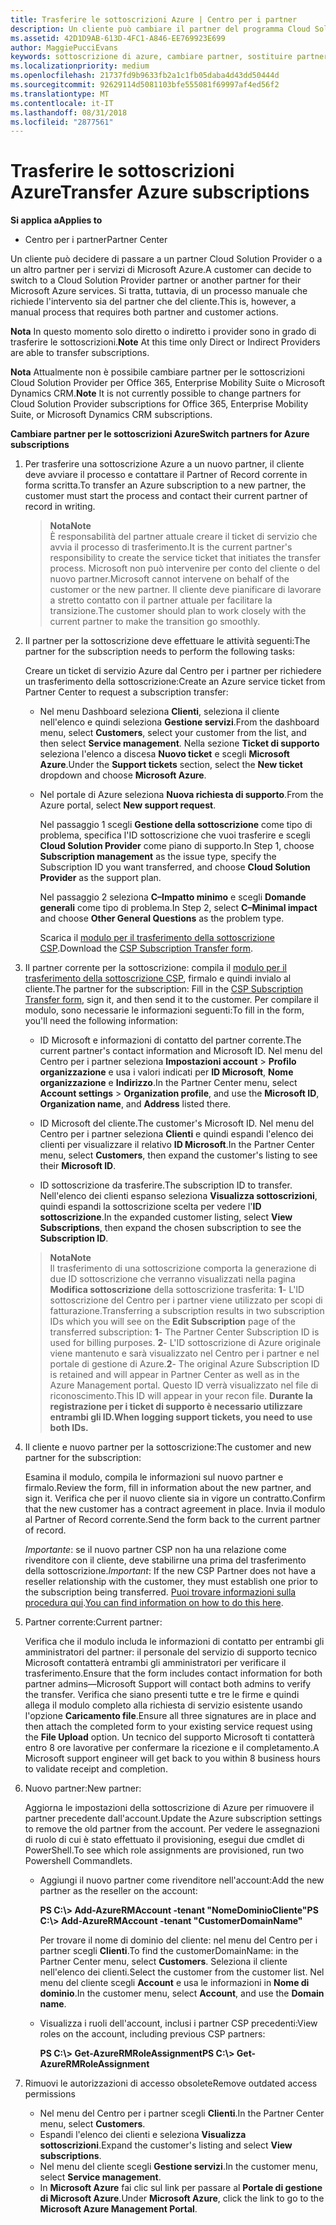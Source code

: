 ```yaml
---
title: Trasferire le sottoscrizioni Azure | Centro per i partner
description: Un cliente può cambiare il partner del programma Cloud Solution Provider (CSP) scelto per i servizi di Microsoft Azure. Tuttavia, questo è un processo manuale che richiede l'intervento sia del partner che del cliente.
ms.assetid: 42D1D9AB-613D-4FC1-A846-EE769923E699
author: MaggiePucciEvans
keywords: sottoscrizione di azure, cambiare partner, sostituire partner, ottenere nuovo partner, partner diverso
ms.localizationpriority: medium
ms.openlocfilehash: 21737fd9b9633fb2a1c1fb05daba4d43dd50444d
ms.sourcegitcommit: 92629114d5081103bfe555081f69997af4ed56f2
ms.translationtype: MT
ms.contentlocale: it-IT
ms.lasthandoff: 08/31/2018
ms.locfileid: "2877561"
---
```

# <a name="transfer-azure-subscriptions"></a><span data-ttu-id="cb37c-105">Trasferire le sottoscrizioni Azure</span><span class="sxs-lookup"><span data-stu-id="cb37c-105">Transfer Azure subscriptions</span></span> 

**<span data-ttu-id="cb37c-106">Si applica a</span><span class="sxs-lookup"><span data-stu-id="cb37c-106">Applies to</span></span>**

-  <span data-ttu-id="cb37c-107">Centro per i partner</span><span class="sxs-lookup"><span data-stu-id="cb37c-107">Partner Center</span></span>

<span data-ttu-id="cb37c-108">Un cliente può decidere di passare a un partner Cloud Solution Provider o a un altro partner per i servizi di Microsoft Azure.</span><span class="sxs-lookup"><span data-stu-id="cb37c-108">A customer can decide to switch to a Cloud Solution Provider partner or another partner for their Microsoft Azure services.</span></span> <span data-ttu-id="cb37c-109">Si tratta, tuttavia, di un processo manuale che richiede l'intervento sia del partner che del cliente.</span><span class="sxs-lookup"><span data-stu-id="cb37c-109">This is, however, a manual process that requires both partner and customer actions.</span></span>

<span data-ttu-id="cb37c-110">**Nota**  In questo momento solo diretto o indiretto i provider sono in grado di trasferire le sottoscrizioni.</span><span class="sxs-lookup"><span data-stu-id="cb37c-110">**Note**  At this time only Direct or Indirect Providers are able to transfer subscriptions.</span></span>

<span data-ttu-id="cb37c-111">**Nota**  Attualmente non è possibile cambiare partner per le sottoscrizioni Cloud Solution Provider per Office 365, Enterprise Mobility Suite o Microsoft Dynamics CRM.</span><span class="sxs-lookup"><span data-stu-id="cb37c-111">**Note**  It is not currently possible to change partners for Cloud Solution Provider subscriptions for Office 365, Enterprise Mobility Suite, or Microsoft Dynamics CRM subscriptions.</span></span>



**<span data-ttu-id="cb37c-112">Cambiare partner per le sottoscrizioni Azure</span><span class="sxs-lookup"><span data-stu-id="cb37c-112">Switch partners for Azure subscriptions</span></span>**

1.  <span data-ttu-id="cb37c-113">Per trasferire una sottoscrizione Azure a un nuovo partner, il cliente deve avviare il processo e contattare il Partner of Record corrente in forma scritta.</span><span class="sxs-lookup"><span data-stu-id="cb37c-113">To transfer an Azure subscription to a new partner, the customer must start the process and contact their current partner of record in writing.</span></span> 

    >**<span data-ttu-id="cb37c-114">Nota</span><span class="sxs-lookup"><span data-stu-id="cb37c-114">Note</span></span>**<br> <span data-ttu-id="cb37c-115">È responsabilità del partner attuale creare il ticket di servizio che avvia il processo di trasferimento.</span><span class="sxs-lookup"><span data-stu-id="cb37c-115">It is the current partner's responsibility to create the service ticket that initiates the transfer process.</span></span> <span data-ttu-id="cb37c-116">Microsoft non può intervenire per conto del cliente o del nuovo partner.</span><span class="sxs-lookup"><span data-stu-id="cb37c-116">Microsoft cannot intervene on behalf of the customer or the new partner.</span></span> <span data-ttu-id="cb37c-117">Il cliente deve pianificare di lavorare a stretto contatto con il partner attuale per facilitare la transizione.</span><span class="sxs-lookup"><span data-stu-id="cb37c-117">The customer should plan to work closely with the current partner to make the transition go smoothly.</span></span>

2.  <span data-ttu-id="cb37c-118">Il partner per la sottoscrizione deve effettuare le attività seguenti:</span><span class="sxs-lookup"><span data-stu-id="cb37c-118">The partner for the subscription needs to perform the following tasks:</span></span>

    <span data-ttu-id="cb37c-119">Creare un ticket di servizio Azure dal Centro per i partner per richiedere un trasferimento della sottoscrizione:</span><span class="sxs-lookup"><span data-stu-id="cb37c-119">Create an Azure service ticket from Partner Center to request a subscription transfer:</span></span>

    -   <span data-ttu-id="cb37c-120">Nel menu Dashboard seleziona **Clienti**, seleziona il cliente nell'elenco e quindi seleziona **Gestione servizi**.</span><span class="sxs-lookup"><span data-stu-id="cb37c-120">From the dashboard menu, select **Customers**, select your customer from the list, and then select **Service management**.</span></span> <span data-ttu-id="cb37c-121">Nella sezione **Ticket di supporto** seleziona l'elenco a discesa **Nuovo ticket** e scegli **Microsoft Azure**.</span><span class="sxs-lookup"><span data-stu-id="cb37c-121">Under the **Support tickets** section, select the **New ticket** dropdown and choose **Microsoft Azure**.</span></span>

    -   <span data-ttu-id="cb37c-122">Nel portale di Azure seleziona **Nuova richiesta di supporto**.</span><span class="sxs-lookup"><span data-stu-id="cb37c-122">From the Azure portal, select **New support request**.</span></span>

        <span data-ttu-id="cb37c-123">Nel passaggio 1 scegli **Gestione della sottoscrizione** come tipo di problema, specifica l'ID sottoscrizione che vuoi trasferire e scegli **Cloud Solution Provider** come piano di supporto.</span><span class="sxs-lookup"><span data-stu-id="cb37c-123">In Step 1, choose **Subscription management** as the issue type, specify the Subscription ID you want transferred, and choose **Cloud Solution Provider** as the support plan.</span></span>

        <span data-ttu-id="cb37c-124">Nel passaggio 2 seleziona **C–Impatto minimo** e scegli **Domande generali** come tipo di problema.</span><span class="sxs-lookup"><span data-stu-id="cb37c-124">In Step 2, select **C–Minimal impact** and choose **Other General Questions** as the problem type.</span></span>

        <span data-ttu-id="cb37c-125">Scarica il [modulo per il trasferimento della sottoscrizione CSP](https://assets.windowsphone.com/5222c408-e546-4e01-b72a-2ec7d4c43d57/CSP_Subscription_Transfer_Form_Azure_InvariantCulture_Default.zip).</span><span class="sxs-lookup"><span data-stu-id="cb37c-125">Download the [CSP Subscription Transfer form](https://assets.windowsphone.com/5222c408-e546-4e01-b72a-2ec7d4c43d57/CSP_Subscription_Transfer_Form_Azure_InvariantCulture_Default.zip).</span></span>

3.  <span data-ttu-id="cb37c-126">Il partner corrente per la sottoscrizione: compila il [modulo per il trasferimento della sottoscrizione CSP](https://assets.windowsphone.com/5222c408-e546-4e01-b72a-2ec7d4c43d57/CSP_Subscription_Transfer_Form_Azure_InvariantCulture_Default.zip), firmalo e quindi invialo al cliente.</span><span class="sxs-lookup"><span data-stu-id="cb37c-126">The partner for the subscription: Fill in the [CSP Subscription Transfer form](https://assets.windowsphone.com/5222c408-e546-4e01-b72a-2ec7d4c43d57/CSP_Subscription_Transfer_Form_Azure_InvariantCulture_Default.zip), sign it, and then send it to the customer.</span></span> <span data-ttu-id="cb37c-127">Per compilare il modulo, sono necessarie le informazioni seguenti:</span><span class="sxs-lookup"><span data-stu-id="cb37c-127">To fill in the form, you'll need the following information:</span></span>

    -   <span data-ttu-id="cb37c-128">ID Microsoft e informazioni di contatto del partner corrente.</span><span class="sxs-lookup"><span data-stu-id="cb37c-128">The current partner's contact information and Microsoft ID.</span></span> <span data-ttu-id="cb37c-129">Nel menu del Centro per i partner seleziona **Impostazioni account** &gt; **Profilo organizzazione** e usa i valori indicati per **ID Microsoft**, **Nome organizzazione** e **Indirizzo**.</span><span class="sxs-lookup"><span data-stu-id="cb37c-129">In the Partner Center menu, select **Account settings** &gt; **Organization profile**, and use the **Microsoft ID**, **Organization name**, and **Address** listed there.</span></span>

    -   <span data-ttu-id="cb37c-130">ID Microsoft del cliente.</span><span class="sxs-lookup"><span data-stu-id="cb37c-130">The customer's Microsoft ID.</span></span> <span data-ttu-id="cb37c-131">Nel menu del Centro per i partner seleziona **Clienti** e quindi espandi l'elenco dei clienti per visualizzare il relativo **ID Microsoft**.</span><span class="sxs-lookup"><span data-stu-id="cb37c-131">In the Partner Center menu, select **Customers**, then expand the customer's listing to see their **Microsoft ID**.</span></span>

    -   <span data-ttu-id="cb37c-132">ID sottoscrizione da trasferire.</span><span class="sxs-lookup"><span data-stu-id="cb37c-132">The subscription ID to transfer.</span></span> <span data-ttu-id="cb37c-133">Nell'elenco dei clienti espanso seleziona **Visualizza sottoscrizioni**, quindi espandi la sottoscrizione scelta per vedere l'**ID sottoscrizione**.</span><span class="sxs-lookup"><span data-stu-id="cb37c-133">In the expanded customer listing, select **View Subscriptions**, then expand the chosen subscription to see the **Subscription ID**.</span></span>

    >**<span data-ttu-id="cb37c-134">Nota</span><span class="sxs-lookup"><span data-stu-id="cb37c-134">Note</span></span>**<br> <span data-ttu-id="cb37c-135">Il trasferimento di una sottoscrizione comporta la generazione di due ID sottoscrizione che verranno visualizzati nella pagina **Modifica sottoscrizione** della sottoscrizione trasferita: **1**- L'ID sottoscrizione del Centro per i partner viene utilizzato per scopi di fatturazione.</span><span class="sxs-lookup"><span data-stu-id="cb37c-135">Transferring a subscription results in two subscription IDs which you will see on the **Edit Subscription** page of the transferred subscription: **1**- The Partner Center Subscription ID is used for billing purposes.</span></span> 
    <span data-ttu-id="cb37c-136">**2**- L'ID sottoscrizione di Azure originale viene mantenuto e sarà visualizzato nel Centro per i partner e nel portale di gestione di Azure.</span><span class="sxs-lookup"><span data-stu-id="cb37c-136">**2**-  The original Azure Subscription ID is retained and will appear in Partner Center as well as in the Azure Management portal.</span></span> <span data-ttu-id="cb37c-137">Questo ID verrà visualizzato nel file di riconoscimento.</span><span class="sxs-lookup"><span data-stu-id="cb37c-137">This ID will appear in your recon file.</span></span>  **<span data-ttu-id="cb37c-138">Durante la registrazione per i ticket di supporto è necessario utilizzare entrambi gli ID.</span><span class="sxs-lookup"><span data-stu-id="cb37c-138">When logging support tickets, you need to use both IDs.</span></span>**

4.  <span data-ttu-id="cb37c-139">Il cliente e nuovo partner per la sottoscrizione:</span><span class="sxs-lookup"><span data-stu-id="cb37c-139">The customer and new partner for the subscription:</span></span>

    <span data-ttu-id="cb37c-140">Esamina il modulo, compila le informazioni sul nuovo partner e firmalo.</span><span class="sxs-lookup"><span data-stu-id="cb37c-140">Review the form, fill in information about the new partner, and sign it.</span></span> <span data-ttu-id="cb37c-141">Verifica che per il nuovo cliente sia in vigore un contratto.</span><span class="sxs-lookup"><span data-stu-id="cb37c-141">Confirm that the new customer has a contract agreement in place.</span></span> <span data-ttu-id="cb37c-142">Invia il modulo al Partner of Record corrente.</span><span class="sxs-lookup"><span data-stu-id="cb37c-142">Send the form back to the current partner of record.</span></span>

    <span data-ttu-id="cb37c-143">*Importante*: se il nuovo partner CSP non ha una relazione come rivenditore con il cliente, deve stabilirne una prima del trasferimento della sottoscrizione.</span><span class="sxs-lookup"><span data-stu-id="cb37c-143">*Important*: If the new CSP Partner does not have a reseller relationship with the customer, they must establish one prior to the subscription being transferred.</span></span> <span data-ttu-id="cb37c-144">[Puoi trovare informazioni sulla procedura qui](request-a-relationship-with-a-customer.md).</span><span class="sxs-lookup"><span data-stu-id="cb37c-144">[You can find information on how to do this here](request-a-relationship-with-a-customer.md).</span></span>

5.  <span data-ttu-id="cb37c-145">Partner corrente:</span><span class="sxs-lookup"><span data-stu-id="cb37c-145">Current partner:</span></span>

    <span data-ttu-id="cb37c-146">Verifica che il modulo includa le informazioni di contatto per entrambi gli amministratori del partner: il personale del servizio di supporto tecnico Microsoft contatterà entrambi gli amministratori per verificare il trasferimento.</span><span class="sxs-lookup"><span data-stu-id="cb37c-146">Ensure that the form includes contact information for both partner admins—Microsoft Support will contact both admins to verify the transfer.</span></span> <span data-ttu-id="cb37c-147">Verifica che siano presenti tutte e tre le firme e quindi allega il modulo completo alla richiesta di servizio esistente usando l'opzione **Caricamento file**.</span><span class="sxs-lookup"><span data-stu-id="cb37c-147">Ensure all three signatures are in place and then attach the completed form to your existing service request using the **File Upload** option.</span></span> <span data-ttu-id="cb37c-148">Un tecnico del supporto Microsoft ti contatterà entro 8 ore lavorative per confermare la ricezione e il completamento.</span><span class="sxs-lookup"><span data-stu-id="cb37c-148">A Microsoft support engineer will get back to you within 8 business hours to validate receipt and completion.</span></span>

6.  <span data-ttu-id="cb37c-149">Nuovo partner:</span><span class="sxs-lookup"><span data-stu-id="cb37c-149">New partner:</span></span>

    <span data-ttu-id="cb37c-150">Aggiorna le impostazioni della sottoscrizione di Azure per rimuovere il partner precedente dall'account.</span><span class="sxs-lookup"><span data-stu-id="cb37c-150">Update the Azure subscription settings to remove the old partner from the account.</span></span> <span data-ttu-id="cb37c-151">Per vedere le assegnazioni di ruolo di cui è stato effettuato il provisioning, esegui due cmdlet di PowerShell.</span><span class="sxs-lookup"><span data-stu-id="cb37c-151">To see which role assignments are provisioned, run two Powershell Commandlets.</span></span>

    -   <span data-ttu-id="cb37c-152">Aggiungi il nuovo partner come rivenditore nell'account:</span><span class="sxs-lookup"><span data-stu-id="cb37c-152">Add the new partner as the reseller on the account:</span></span>

        **<span data-ttu-id="cb37c-153">PS C:\\&gt; Add-AzureRMAccount -tenant "NomeDominioCliente"</span><span class="sxs-lookup"><span data-stu-id="cb37c-153">PS C:\\&gt; Add-AzureRMAccount -tenant "CustomerDomainName"</span></span>**

        <span data-ttu-id="cb37c-154">Per trovare il nome di dominio del cliente: nel menu del Centro per i partner scegli **Clienti**.</span><span class="sxs-lookup"><span data-stu-id="cb37c-154">To find the customerDomainName: in the Partner Center menu, select **Customers**.</span></span> <span data-ttu-id="cb37c-155">Seleziona il cliente nell'elenco dei clienti.</span><span class="sxs-lookup"><span data-stu-id="cb37c-155">Select the customer from the customer list.</span></span> <span data-ttu-id="cb37c-156">Nel menu del cliente scegli **Account** e usa le informazioni in **Nome di dominio**.</span><span class="sxs-lookup"><span data-stu-id="cb37c-156">In the customer menu, select **Account**, and use the **Domain name**.</span></span>

    -   <span data-ttu-id="cb37c-157">Visualizza i ruoli dell'account, inclusi i partner CSP precedenti:</span><span class="sxs-lookup"><span data-stu-id="cb37c-157">View roles on the account, including previous CSP partners:</span></span>

        **<span data-ttu-id="cb37c-158">PS C:\\&gt; Get-AzureRMRoleAssignment</span><span class="sxs-lookup"><span data-stu-id="cb37c-158">PS C:\\&gt; Get-AzureRMRoleAssignment</span></span>**

7. <span data-ttu-id="cb37c-159">Rimuovi le autorizzazioni di accesso obsolete</span><span class="sxs-lookup"><span data-stu-id="cb37c-159">Remove outdated access permissions</span></span>

    -  <span data-ttu-id="cb37c-160">Nel menu del Centro per i partner scegli **Clienti**.</span><span class="sxs-lookup"><span data-stu-id="cb37c-160">In the Partner Center menu, select **Customers**.</span></span> 
    -  <span data-ttu-id="cb37c-161">Espandi l'elenco dei clienti e seleziona **Visualizza sottoscrizioni**.</span><span class="sxs-lookup"><span data-stu-id="cb37c-161">Expand the customer's listing and select **View subscriptions**.</span></span> 
    -  <span data-ttu-id="cb37c-162">Nel menu del cliente scegli **Gestione servizi**.</span><span class="sxs-lookup"><span data-stu-id="cb37c-162">In the customer menu, select **Service management**.</span></span> 
    -  <span data-ttu-id="cb37c-163">In **Microsoft Azure** fai clic sul link per passare al **Portale di gestione di Microsoft Azure**.</span><span class="sxs-lookup"><span data-stu-id="cb37c-163">Under **Microsoft Azure**, click the link to go to the **Microsoft Azure Management Portal**.</span></span>

 

 



